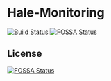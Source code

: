 # Hale-Monitoring

[![Build Status](https://travis-ci.org/ItsHale/Hale-Monitoring.svg?branch=master)](https://travis-ci.org/ItsHale/Hale-Monitoring)
[![FOSSA Status](https://app.fossa.io/api/projects/git%2Bgithub.com%2FItsHale%2FHale-Monitoring.svg?type=shield)](https://app.fossa.io/projects/git%2Bgithub.com%2FItsHale%2FHale-Monitoring?ref=badge_shield)


## License
[![FOSSA Status](https://app.fossa.io/api/projects/git%2Bgithub.com%2FItsHale%2FHale-Monitoring.svg?type=large)](https://app.fossa.io/projects/git%2Bgithub.com%2FItsHale%2FHale-Monitoring?ref=badge_large)